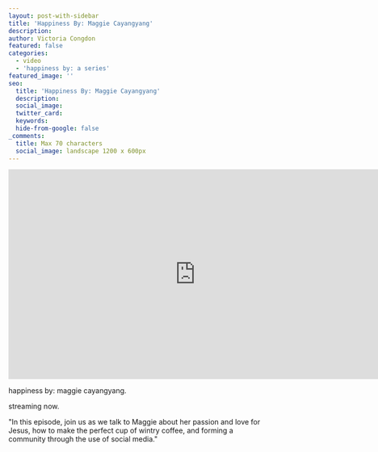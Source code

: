 ```yaml
---
layout: post-with-sidebar
title: 'Happiness By: Maggie Cayangyang'
description:
author: Victoria Congdon
featured: false
categories:
  - video
  - 'happiness by: a series'
featured_image: ''
seo:
  title: 'Happiness By: Maggie Cayangyang'
  description:
  social_image:
  twitter_card:
  keywords:
  hide-from-google: false
_comments:
  title: Max 70 characters
  social_image: landscape 1200 x 600px
---
```

<div class="cms-embed" data-cms-embed="PGlmcmFtZSB3aWR0aD0iNzQwIiBoZWlnaHQ9IjQxNiIgc3JjPSJodHRwczovL3d3dy55b3V0dWJlLmNvbS9lbWJlZC83Tjl3WWVzWm00SSIgdGl0bGU9IkhhcHBpbmVzcyBCeTogTWFnZ2llIENheWFuZ3lhbmciIGZyYW1lYm9yZGVyPSIwIiBhbGxvdz0iYWNjZWxlcm9tZXRlcjsgYXV0b3BsYXk7IGNsaXBib2FyZC13cml0ZTsgZW5jcnlwdGVkLW1lZGlhOyBneXJvc2NvcGU7IHBpY3R1cmUtaW4tcGljdHVyZTsgd2ViLXNoYXJlIiBhbGxvd2Z1bGxzY3JlZW4+PC9pZnJhbWU+"><iframe width="740" height="416" src="https://www.youtube.com/embed/7N9wYesZm4I" title="Happiness By: Maggie Cayangyang" frameborder="0" allow="accelerometer; autoplay; clipboard-write; encrypted-media; gyroscope; picture-in-picture; web-share" allowfullscreen=""></iframe></div>

happiness by: maggie cayangyang.

streaming now.

"In this episode, join us as we talk to Maggie about her passion and love for Jesus, how to make the perfect cup of wintry coffee, and forming a community through the use of social media."